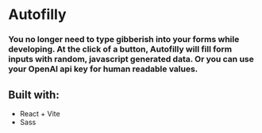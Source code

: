 # Autofilly

### You no longer need to type gibberish into your forms while developing. At the click of a button, Autofilly will fill form inputs with random, javascript generated data. Or you can use your OpenAI api key for human readable values.

## Built with:
- React + Vite
- Sass